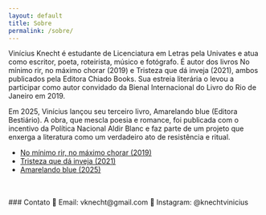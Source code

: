 ```yaml
---
layout: default
title: Sobre
permalink: /sobre/
---
```


Vinícius Knecht é estudante de Licenciatura em Letras pela Univates e atua como escritor, poeta, roteirista, músico e fotógrafo. É autor dos livros No mínimo rir, no máximo chorar (2019) e Tristeza que dá inveja (2021), ambos publicados pela Editora Chiado Books. Sua estreia literária o levou a participar como autor convidado da Bienal Internacional do Livro do Rio de Janeiro em 2019. 

Em 2025, Vinícius lançou seu terceiro livro, Amarelando blue (Editora Bestiário). A obra, que mescla poesia e romance, foi publicada com o incentivo da Política Nacional Aldir Blanc e faz parte de um projeto que enxerga a literatura como um verdadeiro ato de resistência e ritual.

- [No mínimo rir, no máximo chorar (2019)](https://drive.google.com/drive/folders/1tB9WdHHQNyIbdG1NnoaQFsR1JrfUos7c?usp=drive_link)
- [Tristeza que dá inveja (2021)](https://drive.google.com/drive/folders/183VCjb-lOEEY17wD0DdkQGFDAxQyyg0u?usp=drive_link)
- [Amarelando blue (2025)](https://drive.google.com/drive/folders/1OzQZEYopa7a5709ESYBO09_F_kUmTIh3?usp=drive_link)
<br>
<br>
### Contato  
📧 Email: vknecht@gmail.com  
📸 Instagram: @knechtvinicius
